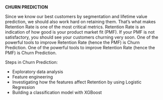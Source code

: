 **CHURN PREDICTION**

Since we know our best customers by segmentation and lifetime value prediction, we should also work hard on retaining them. That’s what makes Retention Rate is one of the most critical metrics.
Retention Rate is an indication of how good is your product market fit (PMF). If your PMF is not satisfactory, you should see your customers churning very soon. One of the powerful tools to improve Retention Rate (hence the PMF) is Churn Prediction. One of the powerful tools to improve Retention Rate (hence the PMF) is Churn Prediction. 

Steps in Churn Prediction:

* Exploratory data analysis
* Feature engineering
* Investigating how the features affect Retention by using Logistic Regression
* Building a classification model with XGBoost
